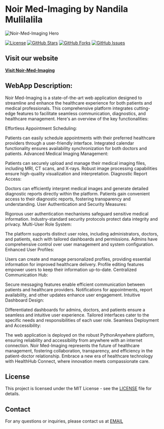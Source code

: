# Noir Med-Imaging by Nandila Mulilalila

![Noir-Med-Imaging Hero](https://github.com/NandiLov/Noir-Med-imaging/background-image.jpg)

[![License](https://img.shields.io/badge/License-MIT-blue.svg)](https://opensource.org/licenses/MIT)
[![GitHub Stars](https://img.shields.io/github/stars/NandiLov/Noir-Med-Imaging.svg)](https://github.com/yourusername/Noir-Med-Imaging/stargazers)
[![GitHub Forks](https://img.shields.io/github/forks/NandiLov/Noir-Med-Imaging.svg)](https://github.com/yourusername/Noir-Med-Imaging/network/members)
[![GitHub Issues](https://img.shields.io/github/issues/NandiLov/Noir-Med-Imaging.svg)](https://github.com/yourusername/Noir-Med-Imaging/issues)


## Visit our website
**[Visit Noir-Med-Imaging](https://noirmed.pythonanywhere.com/)**


## WebApp Description:

Noir Med-Imaging is a state-of-the-art web application designed to streamline and enhance the healthcare experience for both patients and medical professionals. This comprehensive platform integrates cutting-edge features to facilitate seamless communication, diagnostics, and healthcare management. Here's an overview of the key functionalities:

Effortless Appointment Scheduling:

Patients can easily schedule appointments with their preferred healthcare providers through a user-friendly interface.
Integrated calendar functionality ensures availability synchronization for both doctors and patients.
Advanced Medical Imaging Management:

Patients can securely upload and manage their medical imaging files, including MRI, CT scans, and X-rays.
Robust image processing capabilities ensure high-quality visualization and interpretation.
Diagnostic Report Access:

Doctors can efficiently interpret medical images and generate detailed diagnostic reports directly within the platform.
Patients gain convenient access to their diagnostic reports, fostering transparency and understanding.
User Authentication and Security Measures:

Rigorous user authentication mechanisms safeguard sensitive medical information.
Industry-standard security protocols protect data integrity and privacy.
Multi-User Role System:

The platform supports distinct user roles, including administrators, doctors, and patients, each with tailored dashboards and permissions.
Admins have comprehensive control over user management and system configuration.
Enhanced User Profiles:

Users can create and manage personalized profiles, providing essential information for improved healthcare delivery.
Profile editing features empower users to keep their information up-to-date.
Centralized Communication Hub:

Secure messaging features enable efficient communication between patients and healthcare providers.
Notifications for appointments, report availability, and other updates enhance user engagement.
Intuitive Dashboard Design:

Differentiated dashboards for admins, doctors, and patients ensure a seamless and intuitive user experience.
Tailored interfaces cater to the specific needs and responsibilities of each user role.
Seamless Deployment and Accessibility:

The web application is deployed on the robust PythonAnywhere platform, ensuring reliability and accessibility from anywhere with an internet connection.
Noir Med-Imaging represents the future of healthcare management, fostering collaboration, transparency, and efficiency in the patient-doctor relationship. Embrace a new era of healthcare technology with HealthHub Connect, where innovation meets compassionate care.

## License

This project is licensed under the MIT License - see the [LICENSE](LICENSE) file for details.


## Contact

For any questions or inquiries, please contact us at [EMAIL](nandilamul@gmail.com)
